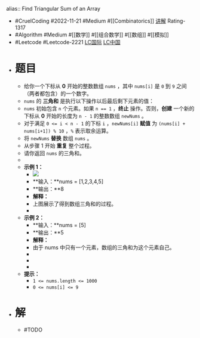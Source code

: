 alias:: Find Triangular Sum of an Array

- #CruelCoding #2022-11-21 #Medium #[[Combinatorics]] [讲解](https://youtu.be/RzoHl7M9xvM) Rating-1317
- #Algorithm #Medium #[[数学]] #[[组合数学]] #[[数组]] #[[模拟]]
- #Leetcode #Leetcode-2221 [LC国际](https://leetcode.com/problems/find-triangular-sum-of-an-array/) [LC中国](https://leetcode.cn/problems/find-triangular-sum-of-an-array/)
- # 题目
	- 给你一个下标从 **0** 开始的整数数组 `nums` ，其中 `nums[i]` 是 `0` 到 `9` 之间（两者都包含）的一个数字。
	- `nums` 的 **三角和** 是执行以下操作以后最后剩下元素的值：
	- `nums` 初始包含 `n` 个元素。如果 `n == 1` ，**终止** 操作。否则，**创建** 一个新的下标从 **0** 开始的长度为 `n - 1` 的整数数组 `newNums` 。
	- 对于满足 `0 <= i < n - 1` 的下标 `i` ，`newNums[i]` **赋值** 为 `(nums[i] + nums[i+1]) % 10` ，`%` 表示取余运算。
	- 将 `newNums` **替换** 数组 `nums` 。
	- 从步骤 1 开始 **重复** 整个过程。
	- 请你返回 `nums` 的三角和。
	-
	- **示例 1：**
		- ![](https://assets.leetcode.com/uploads/2022/02/22/ex1drawio.png)
		- **输入：**nums = [1,2,3,4,5]
		- **输出：**8
		- **解释：**
		- 上图展示了得到数组三角和的过程。
		-
	- **示例 2：**
		- **输入：**nums = [5]
		- **输出：**5
		- **解释：**
		- 由于 nums 中只有一个元素，数组的三角和为这个元素自己。
		-
		-
		-
	- **提示：**
		- `1 <= nums.length <= 1000`
		- `0 <= nums[i] <= 9`
- # 解
	- #TODO